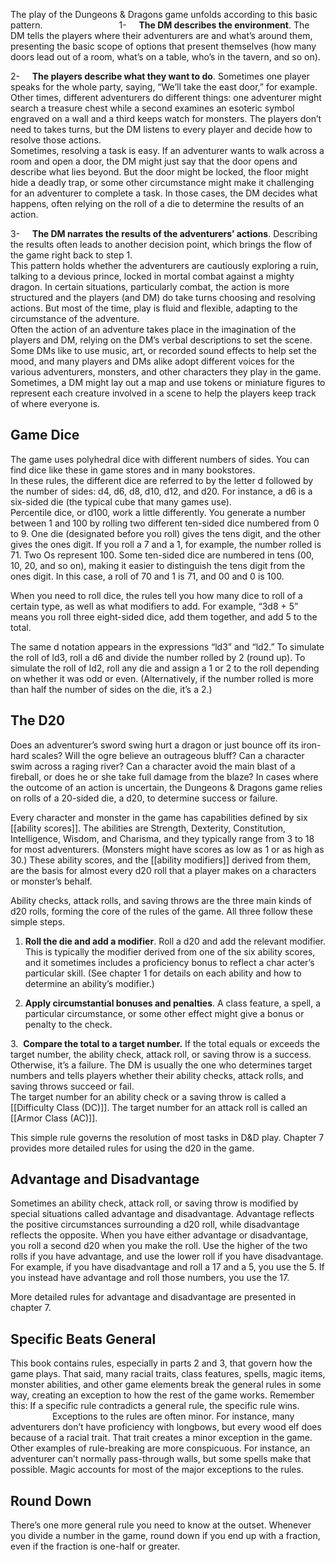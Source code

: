 The play of the Dungeons & Dragons game unfolds according to this basic pattern.                              
1-     **The DM describes the environment**. The DM tells the players where their adventurers are and what’s around them, presenting the basic scope of options that present themselves (how many doors lead out of a room, what’s on a table, who’s in the tavern, and so on).

2-     **The players describe what they want to do**. Sometimes one player speaks for the whole party, saying, “We’ll take the east door,” for example. Other times, different adventurers do different things: one adventurer might search a treasure chest while a second examines an esoteric symbol engraved on a wall and a third keeps watch for monsters. The players don’t need to takes turns, but the DM listens to every player and decide how to resolve those actions.  
Sometimes, resolving a task is easy. If an adventurer wants to walk across a room and open a door, the DM might just say that the door opens and describe what lies beyond. But the door might be locked, the floor might hide a deadly trap, or some other circumstance might make it challenging for an adventurer to complete a task. In those cases, the DM decides what happens, often relying on the roll of a die to determine the results of an action.    

3-     **The DM narrates the results of the adventurers’ actions**. Describing the results often leads to another decision point, which brings the flow of the game right back to step 1.  
This pattern holds whether the adventurers are cautiously exploring a ruin, talking to a devious prince, locked in mortal combat against a mighty dragon. In certain situations, particularly combat, the action is more structured and the players (and DM) do take turns choosing and resolving actions. But most of the time, play is fluid and flexible, adapting to the circumstance of the adventure.  
Often the action of an adventure takes place in the imagination of the players and DM, relying on the DM’s verbal descriptions to set the scene. Some DMs like to use music, art, or recorded sound effects to help set the mood, and many players and DMs alike adopt different voices for the various adventurers, monsters, and other characters they play in the game. Sometimes, a DM might lay out a map and use tokens or miniature figures to represent each creature involved in a scene to help the players keep track of where everyone is.                         

## Game Dice

The game uses polyhedral dice with different numbers of sides. You can find dice like these in game stores and in many bookstores.  
In these rules, the different dice are referred to by the letter d followed by the number of sides: d4, d6, d8, d10, d12, and d20. For instance, a d6 is a six-sided die (the typical cube that many games use).  
Percentile dice, or d100, work a little differently. You generate a number between 1 and 100 by rolling two different ten-sided dice numbered from 0 to 9. One die (designated before you roll) gives the tens digit, and the other gives the ones digit. If you roll a 7 and a 1, for example, the number rolled is 71. Two Os represent 100. Some ten-sided dice are numbered in tens (00, 10, 20, and so on), making it easier to distinguish the tens digit from the ones digit. In this case, a roll of 70 and 1 is 71, and 00 and 0 is 100.    

When you need to roll dice, the rules tell you how many dice to roll of a certain type, as well as what modifiers to add. For example, “3d8 + 5” means you roll three eight-sided dice, add them together, and add 5 to the total.

The same d notation appears in the expressions “ld3” and “ld2.” To simulate the roll of ld3, roll a d6 and divide the number rolled by 2 (round up). To simulate the roll of ld2, roll any die and assign a 1 or 2 to the roll depending on whether it was odd or even. (Alternatively, if the number rolled is more than half the number of sides on the die, it’s a 2.)

## The D20

Does an adventurer’s sword swing hurt a dragon or just bounce off its iron-hard scales? Will the ogre believe an outrageous bluff? Can a character swim across a raging river? Can a character avoid the main blast of a fireball, or does he or she take full damage from the blaze? In cases where the outcome of an action is uncertain, the Dungeons & Dragons game relies on rolls of a 20-sided die, a d20, to determine success or failure.

Every character and monster in the game has capabilities defined by six [[ability scores]]. The abilities are Strength, Dexterity, Constitution, Intelligence, Wisdom, and Charisma, and they typically range from 3 to 18 for most adventurers. (Monsters might have scores as low as 1 or as high as 30.) These ability scores, and the [[ability modifiers]] derived from them, are the basis for almost every d20 roll that a player makes on a characters or monster’s behalf.  

Ability checks, attack rolls, and saving throws are the three main kinds of d20 rolls, forming the core of the rules of the game. All three follow these simple steps.    

1. **Roll the die and add a modifier**. Roll a d20 and add the relevant modifier. This is typically the modifier derived from one of the six ability scores, and it sometimes includes a proficiency bonus to reflect a char acter’s particular skill. (See chapter 1 for details on each ability and how to determine an ability’s modifier.)             

2. **Apply circumstantial bonuses and penalties**. A class feature, a spell, a particular circumstance, or some other effect might give a bonus or penalty to the check.

3.  **Compare the total to a target number.** If the total equals or exceeds the target number, the ability check, attack roll, or saving throw is a success.  
Otherwise, it’s a failure. The DM is usually the one who determines target numbers and tells players whether their ability checks, attack rolls, and saving throws succeed or fail.  
The target number for an ability check or a saving throw is called a [[Difficulty Class (DC)]]. The target number for an attack roll is called an [[Armor Class (AC)]].

This simple rule governs the resolution of most tasks in D&D play. Chapter 7 provides more detailed rules for using the d20 in the game.

## Advantage and Disadvantage

Sometimes an ability check, attack roll, or saving throw is modified by special situations called advantage and disadvantage. Advantage reflects the positive circumstances surrounding a d20 roll, while disadvantage reflects the opposite. When you have either advantage or disadvantage, you roll a second d20 when you make the roll. Use the higher of the two rolls if you have advantage, and use the lower roll if you have disadvantage.
For example, if you have disadvantage and roll a 17 and a 5, you use the 5. If you instead have advantage and roll those numbers, you use the 17.  

More detailed rules for advantage and disadvantage are presented in chapter 7.                 

## Specific Beats General

This book contains rules, especially in parts 2 and 3, that govern how the game plays. That said, many racial traits, class features, spells, magic items, monster abilities, and other game elements break the general rules in some way, creating an exception to how the rest of the game works. Remember this: If a specific rule contradicts a general rule, the specific rule wins.                 
Exceptions to the rules are often minor. For instance, many adventurers don’t have proficiency with longbows, but every wood elf does because of a racial trait. That trait creates a minor exception in the game. Other examples of rule-breaking are more conspicuous. For instance, an adventurer can’t normally pass-through walls, but some spells make that possible. Magic accounts for most of the major exceptions to the rules.

## Round Down  
There’s one more general rule you need to know at the outset. Whenever you divide a number in the game, round down if you end up with a fraction, even if the fraction is one-half or greater.
